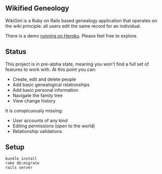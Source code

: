 Wikified Geneology
------------------

WikiGini is a Ruby on Rails based genealogy application that operates on the wiki principle: all users edit the same record for an individual.

There is a demo [running on Heroku](http://wikigini-demo.herokuapp.com/). Please feel free to
explore.

Status
------

This project is in pre-alpha state, meaning you won't find a full set of features to work with. At this point you can:

* Create, edit and delete people
* Add basic genealogical relationships
* Add basic personal information
* Navigate the family tree
* View change history

It is conspicuously missing:

* User accounts of any kind
* Editing permissions (open to the world)
* Relationship validations

Setup
-----

    bundle install
    rake db:migrate
    rails server
